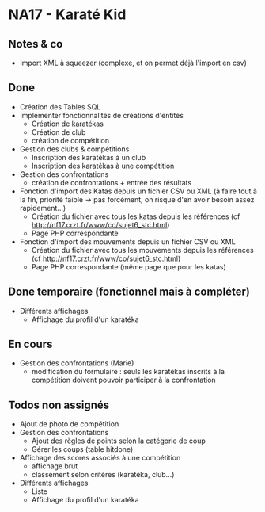 # NA17 - Karaté Kid

## Notes & co

* Import XML à squeezer (complexe, et on permet déjà l'import en csv)

## Done

* Création des Tables SQL
* Implémenter fonctionnalités de créations d'entités
	* Création de karatékas
	* Création de club
	* création de compétition
* Gestion des clubs & compétitions
	* Inscription des karatékas à un club
	* Inscription des karatékas à une compétition
* Gestion des confrontations
	* création de confrontations + entrée des résultats
* Fonction d'import des Katas depuis un fichier CSV ou XML (à faire tout à la fin, priorité faible -> pas forcément, on risque d'en avoir besoin assez rapidement...)
	* Création du fichier avec tous les katas depuis les références (cf http://nf17.crzt.fr/www/co/sujet6_stc.html)
	* Page PHP correspondante
* Fonction d'import des mouvements depuis un fichier CSV ou XML
	* Création du fichier avec tous les mouvements depuis les références (cf http://nf17.crzt.fr/www/co/sujet6_stc.html)
	* Page PHP correspondante (même page que pour les katas)

## Done temporaire (fonctionnel mais à compléter)
* Différents affichages
	* Affichage du profil d'un karatéka

	
## En cours

* Gestion des confrontations (Marie)
	* modification du formulaire : seuls les karatékas inscrits à la compétition doivent pouvoir participer à la confrontation


## Todos non assignés

* Ajout de photo de compétition
* Gestion des confrontations
	* Ajout des règles de points selon la catégorie de coup
	* Gérer les coups (table hitdone)
* Affichage des scores associés à une compétition
	* affichage brut
	* classement selon critères (karatéka, club...)
* Différents affichages
	* Liste 
	* Affichage du profil d'un karatéka
